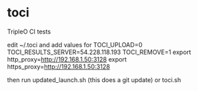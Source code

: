 toci
====

TripleO CI tests


edit ~/.toci and add values for
TOCI_UPLOAD=0
TOCI_RESULTS_SERVER=54.228.118.193
TOCI_REMOVE=1
export http_proxy=http://192.168.1.50:3128
export https_proxy=http://192.168.1.50:3128



then run updated_launch.sh (this does a git update) or toci.sh
